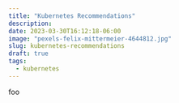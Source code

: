 ```yaml
---
title: "Kubernetes Recommendations"
description:
date: 2023-03-30T16:12:18-06:00
image: "pexels-felix-mittermeier-4644812.jpg"
slug: kubernetes-recommendations
draft: true
tags:
  - kubernetes
---
```


foo
